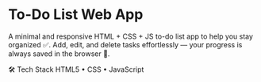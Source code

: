 # To-Do List Web App

A minimal and responsive HTML + CSS + JS to-do list app to help you stay organized ✅.
Add, edit, and delete tasks effortlessly — your progress is always saved in the browser 💾.   

🛠 Tech Stack
HTML5 
• CSS 
• JavaScript 

